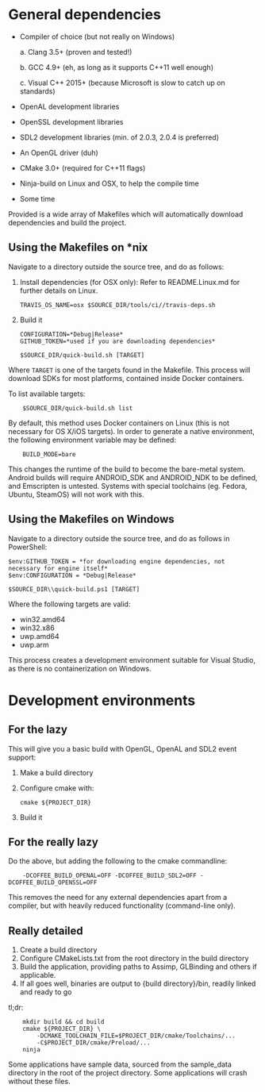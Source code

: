 # General dependencies

 - Compiler of choice (but not really on Windows)

     a. Clang 3.5+ (proven and tested!)
     
     b. GCC 4.9+ (eh, as long as it supports C++11 well enough)
     
     c. Visual C++ 2015+ (because Microsoft is slow to catch up on standards)

 - OpenAL development libraries
 - OpenSSL development libraries
 - SDL2 development libraries (min. of 2.0.3, 2.0.4 is preferred)
 - An OpenGL driver (duh)
 - CMake 3.0+ (required for C++11 flags)
 - Ninja-build on Linux and OSX, to help the compile time
 - Some time

Provided is a wide array of Makefiles which will automatically download dependencies and build the project.

## Using the Makefiles on *nix

Navigate to a directory outside the source tree, and do as follows:

 1. Install dependencies (for OSX only):
    Refer to README.Linux.md for further details on Linux.

        TRAVIS_OS_NAME=osx $SOURCE_DIR/tools/ci//travis-deps.sh

 2. Build it

	    CONFIGURATION=*Debug|Release*
        GITHUB_TOKEN=*used if you are downloading dependencies*

        $SOURCE_DIR/quick-build.sh [TARGET]

Where `TARGET` is one of the targets found in the Makefile.
This process will download SDKs for most platforms, contained inside Docker containers.

To list available targets:

        $SOURCE_DIR/quick-build.sh list

By default, this method uses Docker containers on Linux (this is not necessary for OS X/iOS targets). In order to generate a native environment, the following environment variable may be defined:

        BUILD_MODE=bare

This changes the runtime of the build to become the bare-metal system. Android builds will require ANDROID\_SDK and ANDROID\_NDK to be defined, and Emscripten is untested. Systems with special toolchains (eg. Fedora, Ubuntu, SteamOS) will not work with this.

## Using the Makefiles on Windows
Navigate to a directory outside the source tree, and do as follows in PowerShell:

    $env:GITHUB_TOKEN = *for downloading engine dependencies, not necessary for engine itself*
    $env:CONFIGURATION = *Debug|Release*

    $SOURCE_DIR\\quick-build.ps1 [TARGET]

Where the following targets are valid:

 - win32.amd64
 - win32.x86
 - uwp.amd64
 - uwp.arm

This process creates a development environment suitable for Visual Studio, as there is no containerization on Windows.

# Development environments
## For the lazy
This will give you a basic build with OpenGL, OpenAL and SDL2 event support:
 1. Make a build directory
 2. Configure cmake with:
    
        cmake ${PROJECT_DIR}
 3. Build it

## For the really lazy
Do the above, but adding the following to the cmake commandline:

        -DCOFFEE_BUILD_OPENAL=OFF -DCOFFEE_BUILD_SDL2=OFF -DCOFFEE_BUILD_OPENSSL=OFF

This removes the need for any external dependencies apart from a compiler, but with heavily reduced functionality (command-line only).

## Really detailed

 1. Create a build directory
 2. Configure CMakeLists.txt from the root directory in the build directory
 3. Build the application, providing paths to Assimp, GLBinding and others if applicable.
 4. If all goes well, binaries are output to {build directory}/bin, readily linked and ready to go

tl;dr:

        mkdir build && cd build
        cmake ${PROJECT_DIR} \
            -DCMAKE_TOOLCHAIN_FILE=$PROJECT_DIR/cmake/Toolchains/...
            -C$PROJECT_DIR/cmake/Preload/...
        ninja

Some applications have sample data, sourced from the sample\_data directory in the root of the project directory. Some applications will crash without these files.
